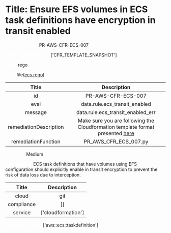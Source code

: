 



# Title: Ensure EFS volumes in ECS task definitions have encryption in transit enabled


***<font color="white">Master Test Id:</font>*** PR-AWS-CFR-ECS-007

***<font color="white">Master Snapshot Id:</font>*** ['CFR_TEMPLATE_SNAPSHOT']

***<font color="white">type:</font>*** rego

***<font color="white">rule:</font>*** file([ecs.rego])  
  
  
  
  

|Title|Description|
| :---: | :---: |
|id|PR-AWS-CFR-ECS-007|
|eval|data.rule.ecs_transit_enabled|
|message|data.rule.ecs_transit_enabled_err|
|remediationDescription|Make sure you are following the Cloudformation template format presented <a href='https://docs.aws.amazon.com/AWSCloudFormation/latest/UserGuide/aws-properties-ecs-taskdefinition-efsvolumeconfiguration.html#cfn-ecs-taskdefinition-efsvolumeconfiguration-transitencryption' target='_blank'>here</a>|
|remediationFunction|PR_AWS_CFR_ECS_007.py|


***<font color="white">Severity:</font>*** Medium

***<font color="white">Description:</font>*** ECS task definitions that have volumes using EFS configuration should explicitly enable in transit encryption to prevent the risk of data loss due to interception.  
  
  

|Title|Description|
| :---: | :---: |
|cloud|git|
|compliance|[]|
|service|['cloudformation']|


***<font color="white">Resource Types:</font>*** ['aws::ecs::taskdefinition']


[ecs.rego]: https://github.com/prancer-io/prancer-compliance-test/tree/master/aws/iac/ecs.rego
